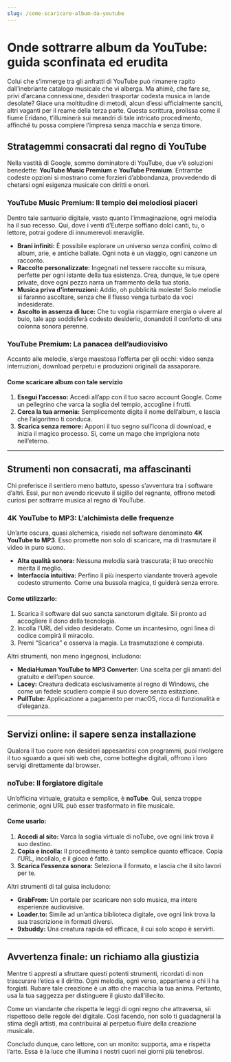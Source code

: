 ```yaml
---
slug: /come-scaricare-album-da-youtube
---
```


# Onde sottrarre album da YouTube: guida sconfinata ed erudita

Colui che s’immerge tra gli anfratti di YouTube può rimanere rapito dall’inebriante catalogo musicale che vi alberga. Ma ahimè, che fare se, privi d’arcana connessione, desideri trasportar codesta musica in lande desolate? Giace una moltitudine di metodi, alcun d’essi ufficialmente sanciti, altri vaganti per il reame della terza parte. Questa scrittura, prolissa come il fiume Eridano, t’illuminerà sui meandri di tale intricato procedimento, affinché tu possa compiere l’impresa senza macchia e senza timore.

## Stratagemmi consacrati dal regno di YouTube

Nella vastità di Google, sommo dominatore di YouTube, due v’è soluzioni benedette: **YouTube Music Premium** e **YouTube Premium**. Entrambe codeste opzioni si mostrano come forzieri d’abbondanza, provvedendo di chetarsi ogni esigenza musicale con diritti e onori.

### **YouTube Music Premium**: Il tempio dei melodiosi piaceri

Dentro tale santuario digitale, vasto quanto l’immaginazione, ogni melodia ha il suo recesso. Qui, dove i venti d’Euterpe soffiano dolci canti, tu, o lettore, potrai godere di innumerevoli meraviglie.

- **Brani infiniti:** È possibile esplorare un universo senza confini, colmo di album, arie, e antiche ballate. Ogni nota è un viaggio, ogni canzone un racconto.
- **Raccolte personalizzate:** Ingegnati nel tessere raccolte su misura, perfette per ogni istante della tua esistenza. Crea, dunque, le tue opere private, dove ogni pezzo narra un frammento della tua storia.
- **Musica priva d’interruzioni:** Addio, oh pubblicità moleste! Solo melodie si faranno ascoltare, senza che il flusso venga turbato da voci indesiderate.
- **Ascolto in assenza di luce:** Che tu voglia risparmiare energia o vivere al buio, tale app soddisferà codesto desiderio, donandoti il conforto di una colonna sonora perenne.

### **YouTube Premium**: La panacea dell’audiovisivo

Accanto alle melodie, s’erge maestosa l’offerta per gli occhi: video senza interruzioni, download perpetui e produzioni originali da assaporare.

#### Come scaricare album con tale servizio

1. **Esegui l’accesso:** Accedi all’app con il tuo sacro account Google. Come un pellegrino che varca la soglia del tempio, accogline i frutti.
2. **Cerca la tua armonia:** Semplicemente digita il nome dell’album, e lascia che l’algoritmo ti conduca.
3. **Scarica senza remore:** Apponi il tuo segno sull’icona di download, e inizia il magico processo. Sì, come un mago che imprigiona note nell’eterno.

---

## Strumenti non consacrati, ma affascinanti

Chi preferisce il sentiero meno battuto, spesso s’avventura tra i software d’altri. Essi, pur non avendo ricevuto il sigillo del regnante, offrono metodi curiosi per sottrarre musica al regno di YouTube.

### 4K YouTube to MP3: L’alchimista delle frequenze

Un’arte oscura, quasi alchemica, risiede nel software denominato **4K YouTube to MP3**. Esso promette non solo di scaricare, ma di trasmutare il video in puro suono.

- **Alta qualità sonora:** Nessuna melodia sarà trascurata; il tuo orecchio merita il meglio.
- **Interfaccia intuitiva:** Perfino il più inesperto viandante troverà agevole codesto strumento. Come una bussola magica, ti guiderà senza errore.

#### Come utilizzarlo:
1. Scarica il software dal suo sancta sanctorum digitale. Sii pronto ad accogliere il dono della tecnologia.
2. Incolla l’URL del video desiderato. Come un incantesimo, ogni linea di codice compirà il miracolo.
3. Premi “Scarica” e osserva la magia. La trasmutazione è compiuta.

Altri strumenti, non meno ingegnosi, includono:

- **MediaHuman YouTube to MP3 Converter:** Una scelta per gli amanti del gratuito e dell’open source.
- **Lacey:** Creatura dedicata esclusivamente al regno di Windows, che come un fedele scudiero compie il suo dovere senza esitazione.
- **PullTube:** Applicazione a pagamento per macOS, ricca di funzionalità e d’eleganza.

---

## Servizi online: il sapere senza installazione

Qualora il tuo cuore non desideri appesantirsi con programmi, puoi rivolgere il tuo sguardo a quei siti web che, come botteghe digitali, offrono i loro servigi direttamente dal browser.

### **noTube**: Il forgiatore digitale

Un’officina virtuale, gratuita e semplice, è **noTube**. Qui, senza troppe cerimonie, ogni URL può esser trasformato in file musicale.

#### Come usarlo:

1. **Accedi al sito:** Varca la soglia virtuale di noTube, ove ogni link trova il suo destino.
2. **Copia e incolla:** Il procedimento è tanto semplice quanto efficace. Copia l’URL, incollalo, e il gioco è fatto.
3. **Scarica l’essenza sonora:** Seleziona il formato, e lascia che il sito lavori per te.

Altri strumenti di tal guisa includono:

- **GrabFrom:** Un portale per scaricare non solo musica, ma intere esperienze audiovisive.
- **Loader.to:** Simile ad un’antica biblioteca digitale, ove ogni link trova la sua trascrizione in formati diversi.
- **9xbuddy:** Una creatura rapida ed efficace, il cui solo scopo è servirti.

---

## Avvertenza finale: un richiamo alla giustizia

Mentre ti appresti a sfruttare questi potenti strumenti, ricordati di non trascurare l’etica e il diritto. Ogni melodia, ogni verso, appartiene a chi li ha forgiati. Rubare tale creazione è un atto che macchia la tua anima. Pertanto, usa la tua saggezza per distinguere il giusto dall’illecito.

Come un viandante che rispetta le leggi di ogni regno che attraversa, sii rispettoso delle regole del digitale. Così facendo, non solo ti guadagnerai la stima degli artisti, ma contribuirai al perpetuo fluire della creazione musicale.

Concludo dunque, caro lettore, con un monito: supporta, ama e rispetta l’arte. Essa è la luce che illumina i nostri cuori nei giorni più tenebrosi.
